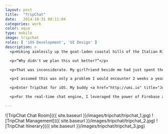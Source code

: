 ```yaml
---
layout: post
title:  "TripChat"
date:   2014-10-31 00:11:04
categories: work
color: aqua
type: mobile
image: tripchat
roles: [ 'iOS Development', 'UI Design' ]
description: >
  <p>Hiking aimlessly up the goat-laden coastal hills of the Italian Riviera, I found myself out of breath.</p>

  <p>“Why didn't we plan this out better?”</p>

  <p>That was inconsiderate. My girlfriend beside me had just spent the past two weeks meticulously planning for this very day and I was completely in the dark about why we just didn't get on the tour bus with all the other trigger-happy tourists. This was likely because my concept of planning vacation left me in the dark. I would ask my friends where I should go, put them in a list, and then email her my final recommendations. She, on the other hand, rivaled Rick Steves with her 12 page spreadsheets and detailed calendar itinerary.</p>

  <p>I assumed this was only a problem I would encounter 2 weeks a year on vacation. Back home, however, I discovered my ineptness extended into catchups with friends. We would decide to get together, only to spend most of the week reenacting 12 Angry Men in an iMessage group chat. Everyone wanted to meet at their favorite place at a different time and once we finally agreed upon the 5-Ws, we lost about 5 people in the process.</p>

  <p>Enter TripChat for iOS. My buddy <a href="http://umi.io" title="Jon Lewis, God Among Men">Jon Lewis</a> and I got together to solve this problem. We ended up merging a casual group chat with planning and itinerary tools. TripChat allows a group of people to recommend places to go and automatically keeps track of decision made with a nice, ordered itinerary. No longer would it be difficult to know who can come to dinner at 7PM on Friday and no longer would planning a vacation end up in a series of indeterminate itineraries.</p>

  <p>For the real-time chat engine, I leveraged the power of Firebase as the backend store. I ended up integrating it with CoreData to enable real-time syncing and offline caching. Locations were fetched from the FourSquare API and the API server was written in Node.js with Redis and MongoDB at the helm.</p>

---
```

![TripChat Chat Room]({{ site.baseurl }}/images/tripchat/tripchat_1.jpg)
![TripChat Management]({{ site.baseurl }}/images/tripchat/tripchat_2.jpg)
![TripChat Itinerary]({{ site.baseurl }}/images/tripchat/tripchat_3.jpg)